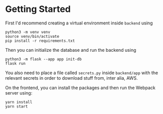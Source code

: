 # Getting Started

First I'd recommend creating a virtual environment inside `backend` using

```
python3 -m venv venv
source venv/bin/activate
pip install -r requirements.txt
```

Then you can initialize the database and run the backend using

```
python3 -m flask --app app init-db
flask run
```

You also need to place a file called `secrets.py` inside `backend/app` with the relevant secrets in order to download stuff from, inter alia, AWS.

On the frontend, you can install the packages and then run the Webpack server using:

```
yarn install
yarn start
```

